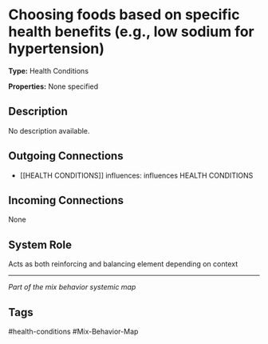 # Choosing foods based on specific health benefits (e.g., low sodium for hypertension)

**Type:** Health Conditions

**Properties:** None specified

## Description
No description available.

## Outgoing Connections
- [[HEALTH CONDITIONS]] influences: influences HEALTH CONDITIONS

## Incoming Connections
None

## System Role
Acts as both reinforcing and balancing element depending on context

---
*Part of the mix behavior systemic map*

## Tags
#health-conditions #Mix-Behavior-Map
